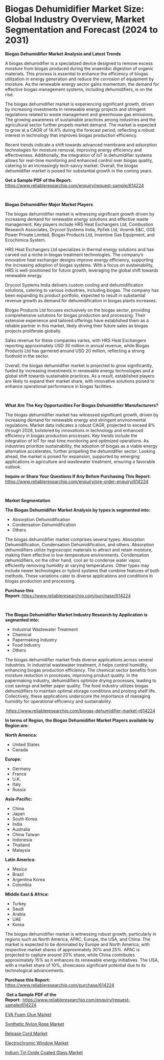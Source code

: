 <p><h1>Biogas Dehumidifier Market Size: Global Industry Overview, Market Segmentation and Forecast (2024 to 2031)</h1></p><p><strong>Biogas Dehumidifier Market Analysis and Latest Trends</strong></p>
<p><p>A biogas dehumidifier is a specialized device designed to remove excess moisture from biogas produced during the anaerobic digestion of organic materials. This process is essential to enhance the efficiency of biogas utilization in energy generation and reduce the corrosion of equipment by moisture. As the renewable energy sector gains momentum, the demand for effective biogas management systems, including dehumidifiers, is on the rise.</p><p>The biogas dehumidifier market is experiencing significant growth, driven by increasing investments in renewable energy projects and stringent regulations related to waste management and greenhouse gas emissions. The growing awareness of sustainable practices among industries and the agricultural sector further propels market demand. The market is expected to grow at a CAGR of 14.4% during the forecast period, reflecting a robust interest in technology that improves biogas production efficiency.</p><p>Recent trends indicate a shift towards advanced membrane and adsorption technologies for moisture removal, improving energy efficiency and effectiveness. Additionally, the integration of IoT in dehumidifier systems allows for real-time monitoring and enhanced control over biogas quality, catering to an increasingly tech-savvy market. Overall, the biogas dehumidifier market is poised for substantial growth in the coming years.</p></p>
<p><strong>Get a Sample PDF of the Report:&nbsp;</strong> <a href="https://www.reliableresearchiq.com/enquiry/request-sample/614224?utm_campaign=103&utm_medium=2&utm_source=Github&utm_content=ia&utm_term=11122024&utm_id=biogas-dehumidifier">https://www.reliableresearchiq.com/enquiry/request-sample/614224</a></p>
<p>&nbsp;</p>
<p><strong>Biogas Dehumidifier Major Market Players</strong></p>
<p><p>The biogas dehumidifier market is witnessing significant growth driven by increasing demand for renewable energy solutions and effective waste management. Key players include HRS Heat Exchangers Ltd, Combustion Research Associates, Drycool Systems India, PpTek Ltd, Vosmik E&C, GGE Power Private Limited, Biogas Products Ltd, Inventive Gas Equipment, and Ecochimica System.</p><p>HRS Heat Exchangers Ltd specializes in thermal energy solutions and has carved out a niche in biogas treatment technologies. The company’s innovative heat exchanger designs improve energy efficiency, supporting the increasing adoption of biogas systems. With a focus on sustainability, HRS is well-positioned for future growth, leveraging the global shift towards renewable energy.</p><p>Drycool Systems India delivers custom cooling and dehumidification solutions, catering to various industries, including biogas. The company has been expanding its product portfolio, expected to result in substantial revenue growth as demand for dehumidification in biogas plants increases.</p><p>Biogas Products Ltd focuses exclusively on the biogas sector, providing comprehensive solutions for biogas production and processing. Their extensive experience and tailored offerings have established them as a reliable partner in this market, likely driving their future sales as biogas projects proliferate globally.</p><p>Sales revenue for these companies varies, with HRS Heat Exchangers reporting approximately USD 30 million in annual revenue, while Biogas Products Ltd has garnered around USD 20 million, reflecting a strong foothold in the sector.</p><p>Overall, the biogas dehumidifier market is projected to grow significantly, fueled by increasing investments in renewable energy technologies and a global shift towards sustainable practices. As a result, established players are likely to expand their market share, with innovative solutions poised to enhance operational performance in biogas facilities.</p></p>
<p>&nbsp;</p>
<p><strong>What Are The Key Opportunities For Biogas Dehumidifier Manufacturers?</strong></p>
<p><p>The biogas dehumidifier market has witnessed significant growth, driven by increasing demand for renewable energy and stringent environmental regulations. Market data indicates a robust CAGR, projected to exceed 8% through 2028, bolstered by innovations in technology and enhanced efficiency in biogas production processes. Key trends include the integration of IoT for real-time monitoring and optimized operations. As industries prioritize sustainability, the adoption of biogas as a viable energy alternative accelerates, further propelling the dehumidifier sector. Looking ahead, the market is poised for expansion, supported by emerging applications in agriculture and wastewater treatment, ensuring a favorable outlook.</p></p>
<p><strong>Inquire or Share Your Questions If Any Before Purchasing This Report:</strong> <a href="https://www.reliableresearchiq.com/enquiry/pre-order-enquiry/614224?utm_campaign=103&utm_medium=2&utm_source=Github&utm_content=ia&utm_term=11122024&utm_id=biogas-dehumidifier">https://www.reliableresearchiq.com/enquiry/pre-order-enquiry/614224</a></p>
<p>&nbsp;</p>
<p><strong>Market Segmentation</strong></p>
<p><strong>The Biogas Dehumidifier Market Analysis by types is segmented into:</strong></p>
<p><ul><li>Absorption Dehumidification</li><li>Condensation Dehumidification</li><li>Others</li></ul></p>
<p><p>The biogas dehumidifier market comprises several types: Absorption Dehumidification, Condensation Dehumidification, and others. Absorption dehumidifiers utilize hygroscopic materials to attract and retain moisture, making them effective in low-temperature environments. Condensation dehumidifiers, on the other hand, cool air to condense water vapor, efficiently removing humidity at varying temperatures. Other types may include newer technologies or hybrid systems that combine features of both methods. These variations cater to diverse applications and conditions in biogas production and processing.</p></p>
<p><strong>Purchase this Report:&nbsp;</strong><a href="https://www.reliableresearchiq.com/purchase/614224?utm_campaign=103&utm_medium=2&utm_source=Github&utm_content=ia&utm_term=11122024&utm_id=biogas-dehumidifier">https://www.reliableresearchiq.com/purchase/614224</a></p>
<p>&nbsp;</p>
<p><strong>The Biogas Dehumidifier Market Industry Research by Application is segmented into:</strong></p>
<p><ul><li>Industrial Wastewater Treatment</li><li>Chemical</li><li>Papermaking Industry</li><li>Food Industry</li><li>Others</li></ul></p>
<p><p>The biogas dehumidifier market finds diverse applications across several industries. In industrial wastewater treatment, it helps control humidity, enhancing biogas production efficiency. The chemical sector benefits from moisture reduction in processes, improving product quality. In the papermaking industry, dehumidifiers optimize drying processes, leading to cost savings and better paper quality. The food industry utilizes biogas dehumidifiers to maintain optimal storage conditions and prolong shelf life. Collectively, these applications underscore the importance of managing humidity for operational efficiency and sustainability.</p></p>
<p><a href="https://www.reliableresearchiq.com/biogas-dehumidifier-market-r614224?utm_campaign=103&utm_medium=2&utm_source=Github&utm_content=ia&utm_term=11122024&utm_id=biogas-dehumidifier">&nbsp;https://www.reliableresearchiq.com/biogas-dehumidifier-market-r614224</a></p>
<p><strong>In terms of Region, the Biogas Dehumidifier Market Players available by Region are:</strong></p>
<p>
    <p> <strong> North America: </strong>
        <ul>
            <li>United States</li>
            <li>Canada</li>
        </ul>
        </p> 
    <p> <strong> Europe: </strong>
        <ul>
            <li>Germany</li>
            <li>France</li>
            <li>U.K.</li>
            <li>Italy</li>
            <li>Russia</li>
        </ul>
        </p> 
    <p> <strong> Asia-Pacific: </strong>
        <ul>
            <li>China</li>
            <li>Japan</li>
            <li>South Korea</li>
            <li>India</li>
            <li>Australia</li>
            <li>China Taiwan</li>
            <li>Indonesia</li>
            <li>Thailand</li>
            <li>Malaysia</li>
        </ul>
        </p> 
    <p> <strong> Latin America: </strong>
        <ul>
            <li>Mexico</li>
            <li>Brazil</li>
            <li>Argentina Korea</li>
            <li>Colombia</li>
        </ul>
        </p> 
    <p> <strong> Middle East & Africa: </strong>
        <ul>
            <li>Turkey</li>
            <li>Saudi</li>
            <li>Arabia</li>
            <li>UAE</li>
            <li>Korea</li>
        </ul>
    </p>
    </p>
<p><p>The biogas dehumidifier market is witnessing robust growth, particularly in regions such as North America, APAC, Europe, the USA, and China. The market is expected to be dominated by Europe and North America, with respective market shares of approximately 30% and 25%. APAC is projected to capture around 20% share, while China contributes approximately 15% as it enhances its renewable energy initiatives. The USA, with a market share of 10%, showcases significant potential due to its technological advancements.</p></p>
<p><strong>Purchase this Report: </strong><a href="https://www.reliableresearchiq.com/purchase/614224?utm_campaign=103&utm_medium=2&utm_source=Github&utm_content=ia&utm_term=11122024&utm_id=biogas-dehumidifier">https://www.reliableresearchiq.com/purchase/614224</a></p>
<p>&nbsp;<strong>Get a Sample PDF of the Report:&nbsp;&nbsp;</strong><a href="https://www.reliableresearchiq.com/enquiry/request-sample/614224?utm_campaign=103&utm_medium=2&utm_source=Github&utm_content=ia&utm_term=11122024&utm_id=biogas-dehumidifier">https://www.reliableresearchiq.com/enquiry/request-sample/614224</a></p>
<p><strong></strong></p>
<p><p><a href="https://www.linkedin.com/pulse/revenue-analysis-growth-forecast-eva-foam-glue-market-15-pr3se?utm_campaign=103&utm_medium=2&utm_source=Github&utm_content=ia&utm_term=11122024&utm_id=biogas-dehumidifier">EVA Foam Glue Market</a></p><p><a href="https://www.linkedin.com/pulse/c-hannibex-sqmmf?utm_campaign=103&utm_medium=2&utm_source=Github&utm_content=ia&utm_term=11122024&utm_id=biogas-dehumidifier">Synthetic Nylon Rope Market</a></p><p><a href="https://www.linkedin.com/pulse/release-cord-industry-sector-market-dynamics-future-scenarios-vx9pe?utm_campaign=103&utm_medium=2&utm_source=Github&utm_content=ia&utm_term=11122024&utm_id=biogas-dehumidifier">Release Cord Market</a></p><p><a href="https://www.linkedin.com/pulse/projected-cagr-143-report-electrochromic-window-market-analysis-6hw1e?utm_campaign=103&utm_medium=2&utm_source=Github&utm_content=ia&utm_term=11122024&utm_id=biogas-dehumidifier">Electrochromic Window Market</a></p><p><a href="https://www.linkedin.com/pulse/comprehensive-examination-indium-tin-oxide-coated-glass-market-1rboe?utm_campaign=103&utm_medium=2&utm_source=Github&utm_content=ia&utm_term=11122024&utm_id=biogas-dehumidifier">Indium Tin Oxide Coated Glass Market</a></p></p>